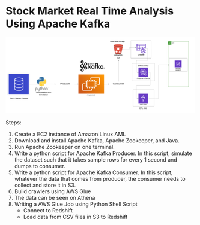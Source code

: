 # Stock Market Real Time Analysis Using Apache Kafka

![Data Architecture](./Data%20Architecture.png)

Steps:

1. Create a EC2 instance of Amazon Linux AMI.
2. Download and install Apache Kafka, Apache Zookeeper, and Java.
3. Run Apache Zookeeper on one terminal.
4. Write a python script for Apache Kafka Producer. In this script, simulate the dataset such that it takes sample rows for every 1 second and dumps to consumer.
5. Write a python script for Apache Kafka Consumer. In this script, whatever the data that comes from producer, the consumer needs to collect and store it in S3. 
6. Build crawlers using AWS Glue
7. The data can be seen on Athena
8. Writing a AWS Glue Job using Python Shell Script
   - Connect to Redshift
   - Load data from CSV files in S3 to Redshift

